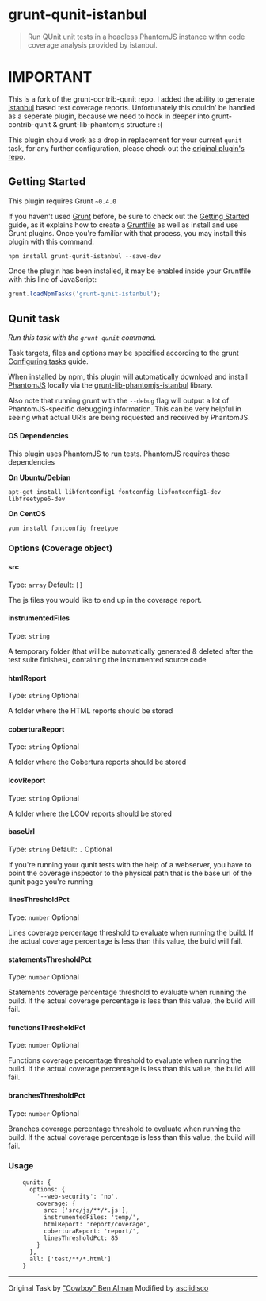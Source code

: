 # grunt-qunit-istanbul
> Run QUnit unit tests in a headless PhantomJS instance withn code coverage analysis provided by istanbul.

# IMPORTANT
This is a fork of the grunt-contrib-qunit repo.
I added the ability to generate [istanbul](http://gotwarlost.github.com/istanbul/) based test coverage reports.
Unfortunately this couldn' be handled as a seperate plugin, because we need to hook in
deeper into grunt-contrib-qunit & grunt-lib-phantomjs structure :(

This plugin should work as a drop in replacement for your current `qunit` task,
for any further configuration, please check out the [original plugin's repo](https://github.com/gruntjs/grunt-contrib-qunit).


## Getting Started
This plugin requires Grunt `~0.4.0`

If you haven't used [Grunt](http://gruntjs.com/) before, be sure to check out the [Getting Started](http://gruntjs.com/getting-started) guide, as it explains how to create a [Gruntfile](http://gruntjs.com/sample-gruntfile) as well as install and use Grunt plugins. Once you're familiar with that process, you may install this plugin with this command:

```shell
npm install grunt-qunit-istanbul --save-dev
```

Once the plugin has been installed, it may be enabled inside your Gruntfile with this line of JavaScript:

```js
grunt.loadNpmTasks('grunt-qunit-istanbul');
```

## Qunit task
_Run this task with the `grunt qunit` command._

Task targets, files and options may be specified according to the grunt [Configuring tasks](http://gruntjs.com/configuring-tasks) guide.

When installed by npm, this plugin will automatically download and install [PhantomJS][] locally via the [grunt-lib-phantomjs-istanbul][] library.

[PhantomJS]: http://www.phantomjs.org/
[grunt-lib-phantomjs-istanbul]: https://github.com/asciidisco/grunt-lib-phantomjs-istanbul

Also note that running grunt with the `--debug` flag will output a lot of PhantomJS-specific debugging information. This can be very helpful in seeing what actual URIs are being requested and received by PhantomJS.

#### OS Dependencies
This plugin uses PhantomJS to run tests. PhantomJS requires these dependencies

**On Ubuntu/Debian**

`apt-get install libfontconfig1 fontconfig libfontconfig1-dev libfreetype6-dev`

**On CentOS**

`yum install fontconfig freetype`

### Options (Coverage object)

#### src
Type: `array`
Default: `[]`

The js files you would like to end up in the coverage report.

#### instrumentedFiles
Type: `string`

A temporary folder (that will be automatically generated & deleted after the test suite finishes),
containing the instrumented source code

#### htmlReport
Type: `string`
Optional

A folder where the HTML reports should be stored

#### coberturaReport
Type: `string`
Optional

A folder where the Cobertura reports should be stored

#### lcovReport
Type: `string`
Optional

A folder where the LCOV reports should be stored

#### baseUrl
Type: `string`
Default: `.`
Optional

If you're running your qunit tests with the help of a webserver,
you have to point the coverage inspector to the physical path that
is the base url of the qunit page you're running

#### linesThresholdPct
Type: `number`
Optional

Lines coverage percentage threshold to evaluate when running the build. If the actual
coverage percentage is less than this value, the build will fail.

#### statementsThresholdPct
Type: `number`
Optional

Statements coverage percentage threshold to evaluate when running the build. If the actual
coverage percentage is less than this value, the build will fail.

#### functionsThresholdPct
Type: `number`
Optional

Functions coverage percentage threshold to evaluate when running the build. If the actual
coverage percentage is less than this value, the build will fail.

#### branchesThresholdPct
Type: `number`
Optional

Branches coverage percentage threshold to evaluate when running the build. If the actual
coverage percentage is less than this value, the build will fail.

### Usage

```
    qunit: {
      options: {
        '--web-security': 'no',
        coverage: {
          src: ['src/js/**/*.js'],
          instrumentedFiles: 'temp/',
          htmlReport: 'report/coverage',
          coberturaReport: 'report/',
          linesThresholdPct: 85
        }
      },
      all: ['test/**/*.html']
    }
```

---

Original Task by ["Cowboy" Ben Alman](http://benalman.com/)
Modified by [asciidisco](http://twitter.com/asciidisco)
